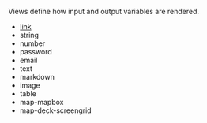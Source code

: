Views define how input and output variables are rendered.

- [link](link)
- string
- number
- password
- email
- text
- markdown
- image
- table
- map-mapbox
- map-deck-screengrid
